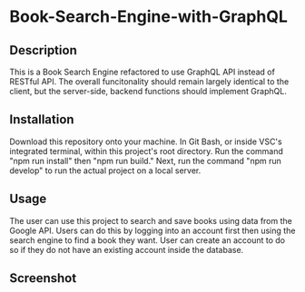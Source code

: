 # Book-Search-Engine-with-GraphQL

## Description
This is a Book Search Engine refactored to use GraphQL API instead of RESTful API. The overall funcitonality should remain largely identical to the client, but the server-side, backend functions should implement GraphQL.

## Installation
Download this repository onto your machine. In Git Bash, or inside VSC's integrated terminal, within this project's root directory. Run the command "npm run install" then "npm run build." Next, run the command "npm run develop" to run the actual project on a local server.

## Usage
The user can use this project to search and save books using data from the Google API. Users can do this by logging into an account first then using the search engine to find a book they want. User can create an account to do so if they do not have an existing account inside the database.

## Screenshot
